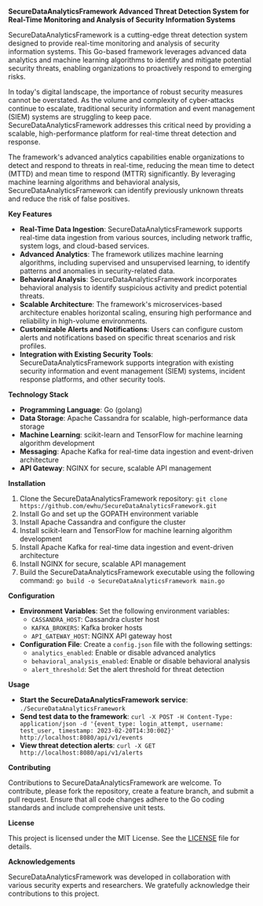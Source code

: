 **SecureDataAnalyticsFramework**
**Advanced Threat Detection System for Real-Time Monitoring and Analysis of Security Information Systems**

SecureDataAnalyticsFramework is a cutting-edge threat detection system designed to provide real-time monitoring and analysis of security information systems. This Go-based framework leverages advanced data analytics and machine learning algorithms to identify and mitigate potential security threats, enabling organizations to proactively respond to emerging risks.

In today's digital landscape, the importance of robust security measures cannot be overstated. As the volume and complexity of cyber-attacks continue to escalate, traditional security information and event management (SIEM) systems are struggling to keep pace. SecureDataAnalyticsFramework addresses this critical need by providing a scalable, high-performance platform for real-time threat detection and response.

The framework's advanced analytics capabilities enable organizations to detect and respond to threats in real-time, reducing the mean time to detect (MTTD) and mean time to respond (MTTR) significantly. By leveraging machine learning algorithms and behavioral analysis, SecureDataAnalyticsFramework can identify previously unknown threats and reduce the risk of false positives.

**Key Features**

* **Real-Time Data Ingestion**: SecureDataAnalyticsFramework supports real-time data ingestion from various sources, including network traffic, system logs, and cloud-based services.
* **Advanced Analytics**: The framework utilizes machine learning algorithms, including supervised and unsupervised learning, to identify patterns and anomalies in security-related data.
* **Behavioral Analysis**: SecureDataAnalyticsFramework incorporates behavioral analysis to identify suspicious activity and predict potential threats.
* **Scalable Architecture**: The framework's microservices-based architecture enables horizontal scaling, ensuring high performance and reliability in high-volume environments.
* **Customizable Alerts and Notifications**: Users can configure custom alerts and notifications based on specific threat scenarios and risk profiles.
* **Integration with Existing Security Tools**: SecureDataAnalyticsFramework supports integration with existing security information and event management (SIEM) systems, incident response platforms, and other security tools.

**Technology Stack**

* **Programming Language**: Go (golang)
* **Data Storage**: Apache Cassandra for scalable, high-performance data storage
* **Machine Learning**: scikit-learn and TensorFlow for machine learning algorithm development
* **Messaging**: Apache Kafka for real-time data ingestion and event-driven architecture
* **API Gateway**: NGINX for secure, scalable API management

**Installation**

1. Clone the SecureDataAnalyticsFramework repository: `git clone https://github.com/ewhu/SecureDataAnalyticsFramework.git`
2. Install Go and set up the GOPATH environment variable
3. Install Apache Cassandra and configure the cluster
4. Install scikit-learn and TensorFlow for machine learning algorithm development
5. Install Apache Kafka for real-time data ingestion and event-driven architecture
6. Install NGINX for secure, scalable API management
7. Build the SecureDataAnalyticsFramework executable using the following command: `go build -o SecureDataAnalyticsFramework main.go`

**Configuration**

* **Environment Variables**: Set the following environment variables:
	+ `CASSANDRA_HOST`: Cassandra cluster host
	+ `KAFKA_BROKERS`: Kafka broker hosts
	+ `API_GATEWAY_HOST`: NGINX API gateway host
* **Configuration File**: Create a `config.json` file with the following settings:
	+ `analytics_enabled`: Enable or disable advanced analytics
	+ `behavioral_analysis_enabled`: Enable or disable behavioral analysis
	+ `alert_threshold`: Set the alert threshold for threat detection

**Usage**

* **Start the SecureDataAnalyticsFramework service**: `./SecureDataAnalyticsFramework`
* **Send test data to the framework**: `curl -X POST -H Content-Type: application/json -d '{event_type: login_attempt, username: test_user, timestamp: 2023-02-20T14:30:00Z}' http://localhost:8080/api/v1/events`
* **View threat detection alerts**: `curl -X GET http://localhost:8080/api/v1/alerts`

**Contributing**

Contributions to SecureDataAnalyticsFramework are welcome. To contribute, please fork the repository, create a feature branch, and submit a pull request. Ensure that all code changes adhere to the Go coding standards and include comprehensive unit tests.

**License**

This project is licensed under the MIT License. See the [LICENSE](https://github.com/ewhu/SecureDataAnalyticsFramework/blob/main/LICENSE) file for details.

**Acknowledgements**

SecureDataAnalyticsFramework was developed in collaboration with various security experts and researchers. We gratefully acknowledge their contributions to this project.